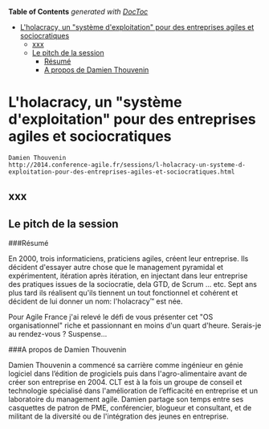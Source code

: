 <!-- START doctoc generated TOC please keep comment here to allow auto update -->
<!-- DON'T EDIT THIS SECTION, INSTEAD RE-RUN doctoc TO UPDATE -->
**Table of Contents**  *generated with [DocToc](https://github.com/thlorenz/doctoc)*

- [L'holacracy, un "système d'exploitation" pour des entreprises agiles et sociocratiques](#lholacracy-un-syst%C3%A8me-dexploitation-pour-des-entreprises-agiles-et-sociocratiques)
  - [xxx](#xxx)
  - [Le pitch de la session](#le-pitch-de-la-session)
    - [Résumé](#r%C3%A9sum%C3%A9)
    - [A propos de Damien Thouvenin](#a-propos-de-damien-thouvenin)

<!-- END doctoc generated TOC please keep comment here to allow auto update -->

# L'holacracy, un "système d'exploitation" pour des entreprises agiles et sociocratiques
    Damien Thouvenin
    http://2014.conference-agile.fr/sessions/l-holacracy-un-systeme-d-exploitation-pour-des-entreprises-agiles-et-sociocratiques.html

## xxx

## Le pitch de la session
###Résumé

En 2000, trois informaticiens, praticiens agiles, créent leur entreprise. Ils décident d'essayer autre chose que le management pyramidal et expérimentent, itération après itération, en injectant dans leur entreprise des pratiques issues de la sociocratie, dela GTD, de Scrum ... etc. Sept ans plus tard ils réalisent qu'ils tiennent un tout fonctionnel et cohérent et décident de lui donner un nom: l'holacracy™ est née.

Pour Agile France j'ai relevé le défi de vous présenter cet "OS organisationnel" riche et passionnant en moins d'un quart d'heure. Serais-je au rendez-vous ? Suspense...

###A propos de Damien Thouvenin

Damien Thouvenin a commencé sa carrière comme ingénieur en génie logiciel dans l’édition de progiciels puis dans l'agro-alimentaire avant de créer son entreprise en 2004. CLT est à la fois un groupe de conseil et technologie spécialisé dans l'amélioration de l’efficacité en entreprise et un laboratoire du management agile. Damien partage son temps entre ses casquettes de patron de PME, conférencier, blogueur et consultant, et de militant de la diversité ou de l'intégration des jeunes en entreprise.
